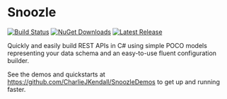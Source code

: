 # Snoozle

[![Build Status](https://dev.azure.com/charliejkendall/Snoozle/_apis/build/status/CharlieJKendall.Snoozle?branchName=master)](https://dev.azure.com/charliejkendall/Snoozle/_build/latest?definitionId=1&branchName=master) 
[![NuGet Downloads](https://img.shields.io/nuget/dt/Snoozle)](https://www.nuget.org/packages/Snoozle)
[![Latest Release](https://img.shields.io/github/v/release/charliejkendall/snoozle)](https://github.com/CharlieJKendall/Snoozle/releases/latest)

Quickly and easily build REST APIs in C# using simple POCO models representing your data schema and an easy-to-use fluent configuration builder.

See the demos and quickstarts at https://github.com/CharlieJKendall/SnoozleDemos to get up and running faster.
